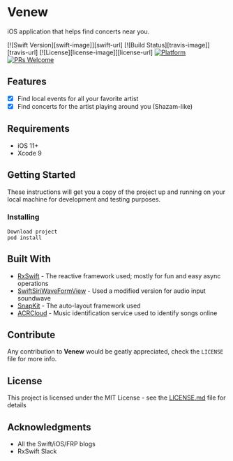 # Venew

iOS application that helps find concerts near you.

[![Swift Version][swift-image]][swift-url]
[![Build Status][travis-image]][travis-url]
[![License][license-image]][license-url]
[![Platform](https://img.shields.io/cocoapods/p/LFAlertController.svg?style=flat)](http://cocoapods.org/pods/LFAlertController)
[![PRs Welcome](https://img.shields.io/badge/PRs-welcome-brightgreen.svg?style=flat-square)](http://makeapullrequest.com)

## Features

- [x] Find local events for all your favorite artist
- [x] Find concerts for the artist playing around you (Shazam-like)

## Requirements

- iOS 11+
- Xcode 9

## Getting Started

These instructions will get you a copy of the project up and running on your local machine for development and testing purposes.

### Installing

```
Download project
pod install
```

## Built With


* [RxSwift](https://github.com/ReactiveX/RxSwift) - The reactive framework used; mostly for  fun and easy async operations
* [SwiftSiriWaveFormView](swiftsiriwaveformview) - Used a modified version for audio input soundwave
*  [SnapKit](https://github.com/SnapKit/SnapKit) - The auto-layout framework used
*  [ACRCloud](https://www.acrcloud.com/music-recognition) - Music identification service used to identify songs online

## Contribute

Any contribution to **Venew** would be geatly appreciated, check the ``LICENSE`` file for more info.

## License

This project is licensed under the MIT License - see the [LICENSE.md](LICENSE.md) file for details

## Acknowledgments

* All the Swift/iOS/FRP blogs
* RxSwift Slack
